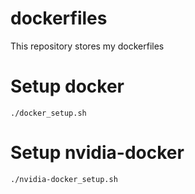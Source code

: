 # dockerfiles

This repository stores my dockerfiles

# Setup docker

```
./docker_setup.sh
```

# Setup nvidia-docker

```
./nvidia-docker_setup.sh
```
